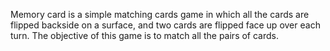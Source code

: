 Memory card is a simple matching cards game in which all the cards are flipped backside on a surface, and two cards are flipped face up over each turn.
The objective of this game is to match all the pairs of cards.
